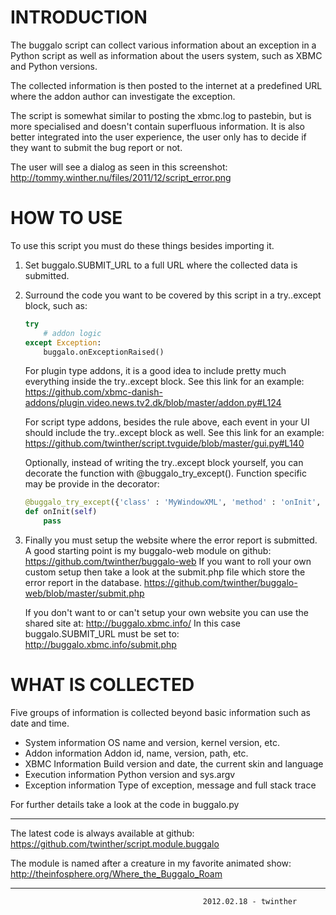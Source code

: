INTRODUCTION
============
The buggalo script can collect various information about an
exception in a Python script as well as information about the
users system, such as XBMC and Python versions.

The collected information is then posted to the internet at a
predefined URL where the addon author can investigate the exception.

The script is somewhat similar to posting the xbmc.log to pastebin,
but is more specialised and doesn't contain superfluous information.
It is also better integrated into the user experience, the user only
has to decide if they want to submit the bug report or not.

The user will see a dialog as seen in this screenshot:
http://tommy.winther.nu/files/2011/12/script_error.png

HOW TO USE
==========
To use this script you must do these things besides importing it.

1.  Set buggalo.SUBMIT_URL to a full URL where the collected data is submitted.

2.  Surround the code you want to be covered by this script in a try..except block, such as:

    ```python
    try
        # addon logic
    except Exception:
        buggalo.onExceptionRaised()
    ```

    For plugin type addons, it is a good idea to include pretty much
    everything inside the try..except block.
    See this link for an example:
    https://github.com/xbmc-danish-addons/plugin.video.news.tv2.dk/blob/master/addon.py#L124

    For script type addons, besides the rule above, each event in
    your UI should include the try..except block as well.
    See this link for an example:
    https://github.com/twinther/script.tvguide/blob/master/gui.py#L140

    Optionally, instead of writing the try..except block yourself, you can decorate the function
    with @buggalo_try_except(). Function specific may be provide in the decorator:

    ```python
    @buggalo_try_except({'class' : 'MyWindowXML', 'method' : 'onInit', 'other_key' : 'other_value'})
    def onInit(self)
        pass
    ```

3.  Finally you must setup the website where the error report is submitted.
    A good starting point is my buggalo-web module on github:
    https://github.com/twinther/buggalo-web
    If you want to roll your own custom setup then take a look at the submit.php
    file which store the error report in the database.
    https://github.com/twinther/buggalo-web/blob/master/submit.php

    If you don't want to or can't setup your own website you can use the shared site at:
    http://buggalo.xbmc.info/
    In this case buggalo.SUBMIT_URL must be set to:
    http://buggalo.xbmc.info/submit.php

WHAT IS COLLECTED
=================
Five groups of information is collected beyond basic information
such as date and time.

*  System information
   OS name and version, kernel version, etc.
*  Addon information
   Addon id, name, version, path, etc.
*  XBMC Information
   Build version and date, the current skin and language
*  Execution information
   Python version and sys.argv
*  Exception information
   Type of exception, message and full stack trace

For further details take a look at the code in buggalo.py

---------------------------------------------------------------------

The latest code is always available at github:
https://github.com/twinther/script.module.buggalo

The module is named after a creature in my favorite animated show:
http://theinfosphere.org/Where_the_Buggalo_Roam

---------------------------------------------------------------------
                                               2012.02.18 - twinther
